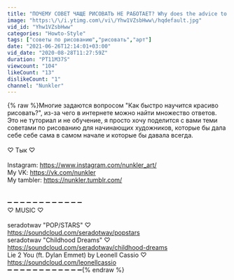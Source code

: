 ```yaml
---
title: "ПОЧЕМУ СОВЕТ ЧАЩЕ РИСОВАТЬ НЕ РАБОТАЕТ? Why does the advice to draw more often not work?"
image: "https:\/\/i.ytimg.com\/vi\/Yhw1VZsbHww\/hqdefault.jpg"
vid_id: "Yhw1VZsbHww"
categories: "Howto-Style"
tags: ["советы по рисованию","рисовать","арт"]
date: "2021-06-26T12:14:01+03:00"
vid_date: "2020-08-28T11:27:59Z"
duration: "PT11M37S"
viewcount: "104"
likeCount: "13"
dislikeCount: "1"
channel: "Nunkler"
---
```

{% raw %}Многие задаются вопросом  &quot;Как быстро научится красиво рисовать?&quot;, из-за чего в интернете можно найти множество ответов. Это не туториал и не обучение, я просто хочу поделится с вами теми советами по рисованию для начинающих художников, которые бы дала себе себе сама в самом начале и которые бы давала всегда.<br /><br />♡ Тык ♡<br /><br />Instagram: <a rel="nofollow" target="blank" href="https://www.instagram.com/nunkler_art/">https://www.instagram.com/nunkler_art/</a><br />My VK: <a rel="nofollow" target="blank" href="https://vk.com/nunkler">https://vk.com/nunkler</a><br />My tambler: <a rel="nofollow" target="blank" href="https://nunkler.tumblr.com/">https://nunkler.tumblr.com/</a><br /><br /><br />➖ ➖ ➖ ➖ ➖ ➖ ➖ ➖ ➖ ➖ ➖ ➖<br />♡ MUSIC ♡<br /><br />seradotwav &quot;POP/STARS&quot;  ♡<br /><a rel="nofollow" target="blank" href="https://soundcloud.com/seradotwav/popstars">https://soundcloud.com/seradotwav/popstars</a><br />seradotwav &quot;Childhood Dreams&quot;  ♡<br /><a rel="nofollow" target="blank" href="https://soundcloud.com/seradotwav/childhood-dreams">https://soundcloud.com/seradotwav/childhood-dreams</a><br />Lie 2 You (ft. Dylan Emmet) by Leonell Cassio ♡<br /><a rel="nofollow" target="blank" href="https://soundcloud.com/leonellcassio">https://soundcloud.com/leonellcassio</a><br />➖ ➖ ➖ ➖ ➖ ➖ ➖ ➖ ➖ ➖ ➖ ➖{% endraw %}
